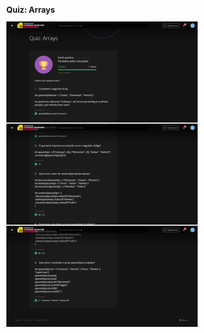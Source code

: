 ## Quiz: Arrays

![Screenshot](quiz-arrays-1.png)
![Screenshot](quiz-arrays-2.png)
![Screenshot](quiz-arrays-3.png)